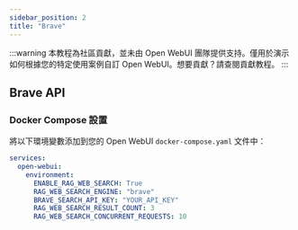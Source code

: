 ```yaml
---
sidebar_position: 2
title: "Brave"
---
```


:::warning
本教程為社區貢獻，並未由 Open WebUI 團隊提供支持。僅用於演示如何根據您的特定使用案例自訂 Open WebUI。想要貢獻？請查閱貢獻教程。
:::

## Brave API

### Docker Compose 設置

將以下環境變數添加到您的 Open WebUI `docker-compose.yaml` 文件中：

```yaml
services:
  open-webui:
    environment:
      ENABLE_RAG_WEB_SEARCH: True
      RAG_WEB_SEARCH_ENGINE: "brave"
      BRAVE_SEARCH_API_KEY: "YOUR_API_KEY"
      RAG_WEB_SEARCH_RESULT_COUNT: 3
      RAG_WEB_SEARCH_CONCURRENT_REQUESTS: 10
```
